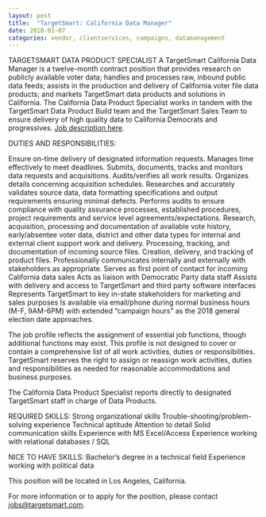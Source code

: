 ```yaml
---
layout: post
title:  "TargetSmart: California Data Manager"
date: 2018-01-07
categories: vendor, clientservices, campaigns, datamanagement
---
```


TARGETSMART DATA PRODUCT SPECIALIST
A TargetSmart California Data Manager is a twelve-month contract position that provides research on publicly available voter data; handles and processes raw, inbound public data feeds; assists in the production and delivery of California voter file data products; and markets TargetSmart data products and solutions in California.  The California Data Product Specialist works in tandem with the TargetSmart Data Product Build team and the TargetSmart Sales Team to ensure delivery of high quality data to California Democrats and progressives.
[Job description here](https://targetsmart.com/job-opening/california-data-manager/).

DUTIES AND RESPONSIBILITIES:

Ensure on-time delivery of designated information requests.
Manages time effectively to meet deadlines.
Submits, documents, tracks and monitors data requests and acquisitions.
Audits/verifies all work results.
Organizes details concerning acquisition schedules.
Researches and accurately validates source data, data formatting specifications and output requirements ensuring minimal defects.
Performs audits to ensure compliance with quality assurance processes, established procedures, project requirements and service level agreements/expectations.
Research, acquisition, processing and documentation of available vote history, early/absentee voter data, district and other data types for internal and external client support work and delivery.
Processing, tracking, and documentation of incoming source files.
Creation, delivery, and tracking of product files.
Professionally communicates internally and externally with stakeholders as appropriate.
Serves as first point of contact for incoming California data sales
Acts as liaison with Democratic Party data staff
Assists with delivery and access to TargetSmart and third party software interfaces
Represents TargetSmart to key in-state stakeholders for marketing and sales purposes
Is available via email/phone during normal business hours (M-F, 9AM-6PM) with extended “campaign hours” as the 2018 general election date approaches.

The job profile reflects the assignment of essential job functions, though additional functions may exist.  This profile is not designed to cover or contain a comprehensive list of all work activities, duties or responsibilities. TargetSmart reserves the right to assign or reassign work activities, duties and responsibilities as needed for reasonable accommodations and business purposes.

The California Data Product Specialist reports directly to designated TargetSmart staff in charge of Data Products.

REQUIRED SKILLS:
Strong organizational skills
Trouble-shooting/problem-solving experience
Technical aptitude
Attention to detail
Solid communication skills
Experience with MS Excel/Access
Experience working with relational databases / SQL

NICE TO HAVE SKILLS:
Bachelor’s degree in a technical field
Experience working with political data
 
This position will be located in Los Angeles, California. 

For more information or to apply for the position, please contact jobs@targetsmart.com.

